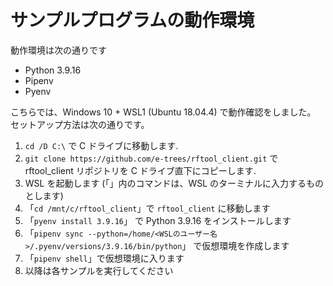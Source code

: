 # サンプルプログラムの動作環境

動作環境は次の通りです 
- Python 3.9.16
- Pipenv
- Pyenv

こちらでは、Windows 10 + WSL1 (Ubuntu 18.04.4) で動作確認をしました。
セットアップ方法は次の通りです。

1. `cd /D C:\` で C ドライブに移動します.
1. `git clone https://github.com/e-trees/rftool_client.git` で rftool_client リポジトリを C ドライブ直下にコピーします.
1. WSL を起動します (「」内のコマンドは、WSL のターミナルに入力するものとします)
1. 「`cd /mnt/c/rftool_client`」で `rftool_client` に移動します
1. 「`pyenv install 3.9.16`」 で Python 3.9.16 をインストールします
1. 「`pipenv sync --python=/home/<WSLのユーザー名>/.pyenv/versions/3.9.16/bin/python`」 で仮想環境を作成します
1. 「`pipenv shell`」で仮想環境に入ります
1. 以降は各サンプルを実行してください

